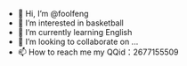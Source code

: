 - 👋 Hi, I’m @foolfeng
- 👀 I’m interested in basketball
- 🌱 I’m currently learning English
- 💞️ I’m looking to collaborate on ...
- 📫 How to reach me my QQid：2677155509

<!---
foolfeng/foolfeng is a ✨ special ✨ repository because its `README.md` (this file) appears on your GitHub profile.
You can click the Preview link to take a look at your changes.
--->
